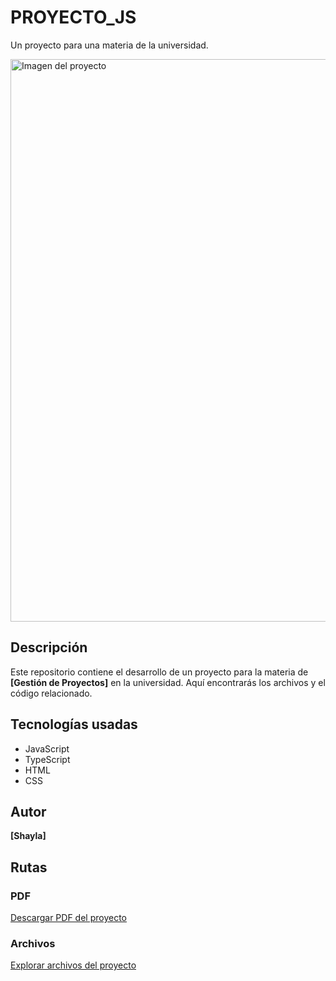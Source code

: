 # PROYECTO_JS
Un proyecto para una materia de la universidad.

<img src="https://i.postimg.cc/SsQGbTy4/tra.png" alt="Imagen del proyecto" width="1000" height="900">

## Descripción
Este repositorio contiene el desarrollo de un proyecto para la materia de **[Gestión de Proyectos]** en la universidad. Aquí encontrarás los archivos y el código relacionado.

## Tecnologías usadas
- JavaScript
- TypeScript
- HTML
- CSS

## Autor
**[Shayla]**

## Rutas

### PDF
[Descargar PDF del proyecto](https://github.com/wilterfoll/PROYECTO_JS/blob/main/PROYECTO%20TS.pdf)

### Archivos
[Explorar archivos del proyecto](https://github.com/wilterfoll/PROYECTO_JS/tree/main/PROYECTO%20JS)
